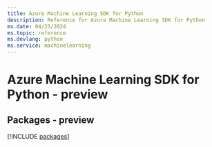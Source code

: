 ```yaml
---
title: Azure Machine Learning SDK for Python
description: Reference for Azure Machine Learning SDK for Python
ms.date: 04/23/2024
ms.topic: reference
ms.devlang: python
ms.service: machinelearning
---
```

# Azure Machine Learning SDK for Python - preview
## Packages - preview
[!INCLUDE [packages](machine-learning-index.md)]